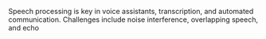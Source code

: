 Speech processing is key in voice assistants, transcription, and automated communication. Challenges include noise interference, overlapping speech, and echo

